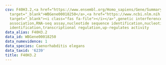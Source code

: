 ```yaml
---
csv: F40H3.2,<a href="https://www.ensembl.org/Homo_sapiens/Gene/Summary?db=core;g=WBGene00018250"
  target="_blank">WBGene00018250</a>,<a href="https://www.ncbi.nlm.nih.gov/pubmed/27496166"
  target="_blank"><i class="fas fa-file"></i></a>",genetic interference,functional
  association,RNA-seq assay,nucleotide sequence identification,nucleotide sequence
  identification,transcriptional regulation,up-regulates activity
data_alias: F40H3.2
data_id: WBGene00018250
data_numevidence: 1
data_species: Caenorhabditis elegans
data_taxid: '6239'
title: F40H3.2
---
```

